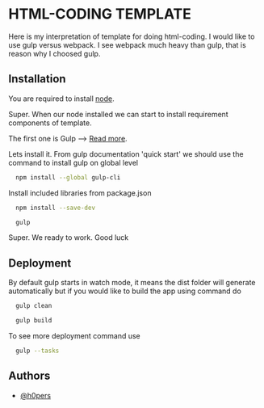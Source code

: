 
# HTML-CODING TEMPLATE

Here is my interpretation of template for doing html-coding. I would like to use gulp versus webpack. I see webpack much heavy than gulp, that is reason why I choosed gulp.

## Installation
You are required to install [node](https://nodejs.org/).

Super. When our node installed we can start to install requirement components of template.

The first one is Gulp --> [Read more](https://gulpjs.com/docs/en/getting-started/quick-start).

Lets install it. From gulp documentation 'quick start' we should use the command to install gulp on global level

```bash
  npm install --global gulp-cli
```
Install included libraries from package.json
```bash
  npm install --save-dev
```
```bash
  gulp
```

Super. We ready to work. Good luck

## Deployment

By default gulp starts in watch mode, it means the dist folder will generate automatically but if you would like to build the app using command do

```bash
  gulp clean
```
```bash
  gulp build
```

To see more deployment command use
```bash
  gulp --tasks
```



## Authors

- [@h0pers](https://github.com/h0pers)

